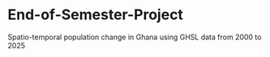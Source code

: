 # End-of-Semester-Project
Spatio-temporal population change in Ghana using GHSL data from 2000 to 2025

